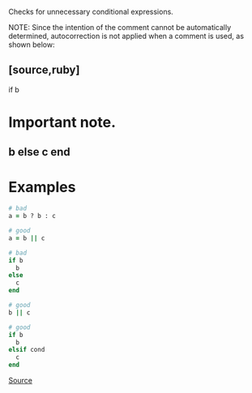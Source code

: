 
Checks for unnecessary conditional expressions.

NOTE: Since the intention of the comment cannot be automatically determined,
autocorrection is not applied when a comment is used, as shown below:

[source,ruby]
-----
if b
  # Important note.
  b
else
  c
end
-----

# Examples

```ruby
# bad
a = b ? b : c

# good
a = b || c

# bad
if b
  b
else
  c
end

# good
b || c

# good
if b
  b
elsif cond
  c
end
```

[Source](http://www.rubydoc.info/gems/rubocop/RuboCop/Cop/Style/RedundantCondition)